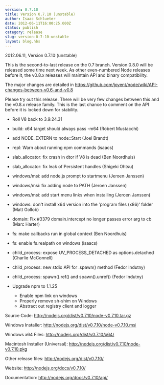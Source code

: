 ```yaml
---
version: 0.7.10
title: Version 0.7.10 (unstable)
author: Isaac Schlueter
date: 2012-06-11T16:00:25.000Z
status: publish
category: release
slug: version-0-7-10-unstable
layout: blog.hbs
---
```


<p>2012.06.11, Version 0.7.10 (unstable)

</p>
<p>This is the second-to-last release on the 0.7 branch.  Version 0.8.0
will be released some time next week.  As other even-numbered Node
releases before it, the v0.8.x releases will maintain API and binary
compatibility.

</p>
<p>The major changes are detailed in
<a href="https://github.com/joyent/node/wiki/API-changes-between-v0.6-and-v0.8">https://github.com/joyent/node/wiki/API-changes-between-v0.6-and-v0.8</a>

</p>
<p>Please try out this release.  There will be very few changes between
this and the v0.8.x release family.  This is the last chance to comment
on the API before it is locked down for stability.


</p>
<ul>
<li><p>Roll V8 back to 3.9.24.31</p>
</li>
<li><p>build: x64 target should always pass -m64 (Robert Mustacchi)</p>
</li>
<li><p>add NODE_EXTERN to node::Start (Joel Brandt)</p>
</li>
<li><p>repl: Warn about running npm commands (isaacs)</p>
</li>
<li><p>slab_allocator: fix crash in dtor if V8 is dead (Ben Noordhuis)</p>
</li>
<li><p>slab_allocator: fix leak of Persistent handles (Shigeki Ohtsu)</p>
</li>
<li><p>windows/msi: add node.js prompt to startmenu (Jeroen Janssen)</p>
</li>
<li><p>windows/msi: fix adding node to PATH (Jeroen Janssen)</p>
</li>
<li><p>windows/msi: add start menu links when installing (Jeroen Janssen)</p>
</li>
<li><p>windows: don&#39;t install x64 version into the &#39;program files (x86)&#39; folder (Matt Gollob)</p>
</li>
<li><p>domain: Fix #3379 domain.intercept no longer passes error arg to cb (Marc Harter)</p>
</li>
<li><p>fs: make callbacks run in global context (Ben Noordhuis)</p>
</li>
<li><p>fs: enable fs.realpath on windows (isaacs)</p>
</li>
<li><p>child_process: expose UV_PROCESS_DETACHED as options.detached (Charlie McConnell)</p>
</li>
<li><p>child_process: new stdio API for .spawn() method (Fedor Indutny)</p>
</li>
<li><p>child_process: spawn().ref() and spawn().unref() (Fedor Indutny)</p>
</li>
<li><p>Upgrade npm to 1.1.25</p>
</li>
<ul><li>Enable npm link on windows</li>
<li>Properly remove sh-shim on Windows</li>
<li>Abstract out registry client and logger</li></ul>
</ul>
<p>Source Code: <a href="http://nodejs.org/dist/v0.7.10/node-v0.7.10.tar.gz">http://nodejs.org/dist/v0.7.10/node-v0.7.10.tar.gz</a>

</p>
<p>Windows Installer: <a href="http://nodejs.org/dist/v0.7.10/node-v0.7.10.msi">http://nodejs.org/dist/v0.7.10/node-v0.7.10.msi</a>

</p>
<p>Windows x64 Files: <a href="http://nodejs.org/dist/v0.7.10/x64/">http://nodejs.org/dist/v0.7.10/x64/</a>

</p>
<p>Macintosh Installer (Universal): <a href="http://nodejs.org/dist/v0.7.10/node-v0.7.10.pkg">http://nodejs.org/dist/v0.7.10/node-v0.7.10.pkg</a>

</p>
<p>Other release files: <a href="http://nodejs.org/dist/v0.7.10/">http://nodejs.org/dist/v0.7.10/</a>

</p>
<p>Website: <a href="http://nodejs.org/docs/v0.7.10/">http://nodejs.org/docs/v0.7.10/</a>

</p>
<p>Documentation: <a href="http://nodejs.org/docs/v0.7.10/api/">http://nodejs.org/docs/v0.7.10/api/</a>
</p>
